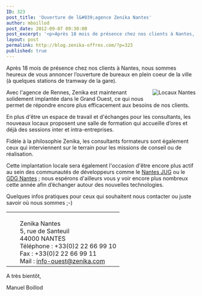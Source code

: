 ```yaml
---
ID: 323
post_title: 'Ouverture de l&#039;agence Zenika Nantes'
author: mboillod
post_date: 2012-09-07 09:30:00
post_excerpt: '<p>Après 18 mois de présence chez nos clients à Nantes, nous sommes heureux de vous annoncer l’ouverture de bureaux en plein coeur de la ville (à quelques stations de tramway de la gare).</p>'
layout: post
permalink: http://blog.zenika-offres.com/?p=323
published: true
---
```

<p>Après 18 mois de présence chez nos clients à Nantes, nous sommes heureux de vous annoncer l’ouverture de bureaux en plein coeur de la ville (à quelques stations de tramway de la gare).</p>
<!--more-->
<p><img src="/wp-content/uploads/2015/07/.locaux_nantes_s.jpg" alt="Locaux Nantes" style="float:right; margin: 0 0 1em 1em;" title="Locaux Nantes" /></p> <p>Avec l'agence de Rennes, Zenika est maintenant solidement implantée dans le Grand Ouest, ce qui nous permet de répondre encore plus efficacement aux besoins de nos clients.</p> <p>En plus d'être un espace de travail et d'échanges pour les consultants, les nouveaux locaux proposent une salle de formation qui accueille d’ores et déjà des sessions inter et intra-entreprises.</p> <p>Fidèle à la philosophie Zenika, les consultants formateurs sont également ceux qui interviennent sur le terrain pour les missions de conseil ou de réalisation.</p> <p>Cette implantation locale sera également l'occasion d'être encore plus actif au sein des communautés de développeurs comme le <a href="http://www.nantesjug.org">Nantes JUG</a> ou le <a href="http://www.gdgnantes.com">GDG Nantes</a>&nbsp;;  nous espérons d'ailleurs vous y voir encore plus nombreux cette année afin d’échanger autour des nouvelles technologies.</p> <p>Quelques infos pratiques pour ceux qui souhaitent nous contacter ou juste savoir où nous sommes ;-)</p> <table> <tr> <td> <object id="map" type="text/html" data="https://maps.google.fr/maps?f=q&source=s_q&hl=fr&geocode=&aq=t&sll=47.417262,-0.821485&sspn=5.114535,13.392334&vpsrc=0&ie=UTF8&t=m&z=15&iwloc=&cid=1598637792886092234&output=embed" style="width:400px;height:300px;"> </object> </td> <td style="     vertical-align: top;     padding-left: 20px;     padding-top: 20px; ">   Zenika Nantes <br />
  5, rue de Santeuil <br />
  44000 NANTES <br />
  Téléphone : +33(0)2 22 66 99 10 <br />
  Fax : +33(0)2 22 66 99 11  <br />
  Mail : <a href="mailto:info-ouest@zenika.com">info-ouest@zenika.com</a> <br />
</td> </tr> </table> <p>A très bientôt,</p> <p>Manuel Boillod</p>